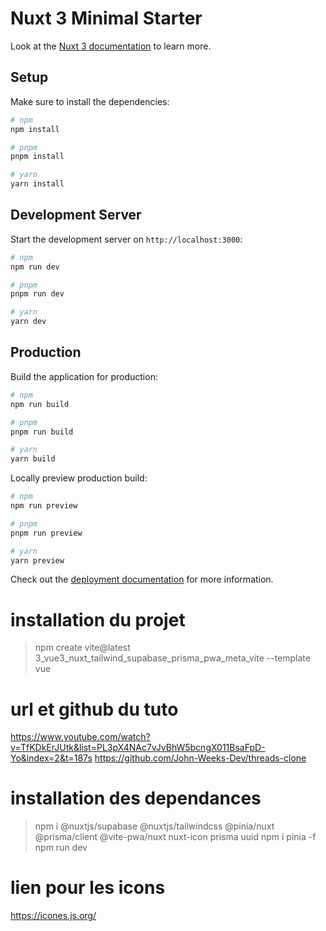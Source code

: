 # Nuxt 3 Minimal Starter

Look at the [Nuxt 3 documentation](https://nuxt.com/docs/getting-started/introduction) to learn more.

## Setup

Make sure to install the dependencies:

```bash
# npm
npm install

# pnpm
pnpm install

# yarn
yarn install
```

## Development Server

Start the development server on `http://localhost:3000`:

```bash
# npm
npm run dev

# pnpm
pnpm run dev

# yarn
yarn dev
```

## Production

Build the application for production:

```bash
# npm
npm run build

# pnpm
pnpm run build

# yarn
yarn build
```

Locally preview production build:

```bash
# npm
npm run preview

# pnpm
pnpm run preview

# yarn
yarn preview
```

Check out the [deployment documentation](https://nuxt.com/docs/getting-started/deployment) for more information.

# installation du projet
>  npm create vite@latest 3_vue3_nuxt_tailwind_supabase_prisma_pwa_meta_vite --template vue

# url et github du tuto
https://www.youtube.com/watch?v=TfKDkErJUtk&list=PL3pX4NAc7vJvBhW5bcngX011BsaFpD-Yo&index=2&t=187s
https://github.com/John-Weeks-Dev/threads-clone

# installation des dependances

> npm i @nuxtjs/supabase @nuxtjs/tailwindcss @pinia/nuxt @prisma/client @vite-pwa/nuxt nuxt-icon prisma uuid
> npm i pinia -f
> npm run dev

# lien pour les icons
https://icones.js.org/

